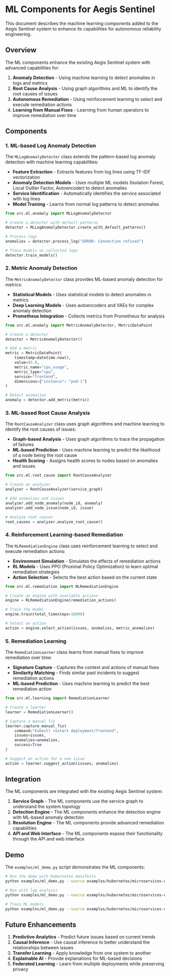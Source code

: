 # ML Components for Aegis Sentinel

This document describes the machine learning components added to the Aegis Sentinel system to enhance its capabilities for autonomous reliability engineering.

## Overview

The ML components enhance the existing Aegis Sentinel system with advanced capabilities for:

1. **Anomaly Detection** - Using machine learning to detect anomalies in logs and metrics
2. **Root Cause Analysis** - Using graph algorithms and ML to identify the root causes of issues
3. **Autonomous Remediation** - Using reinforcement learning to select and execute remediation actions
4. **Learning from Manual Fixes** - Learning from human operators to improve remediation over time

## Components

### 1. ML-based Log Anomaly Detection

The `MLLogAnomalyDetector` class extends the pattern-based log anomaly detection with machine learning capabilities:

- **Feature Extraction** - Extracts features from log lines using TF-IDF vectorization
- **Anomaly Detection Models** - Uses multiple ML models (Isolation Forest, Local Outlier Factor, Autoencoder) to detect anomalies
- **Service Identification** - Automatically identifies the service associated with log lines
- **Model Training** - Learns from normal log patterns to detect anomalies

```python
from src.ml.anomaly import MLLogAnomalyDetector

# Create a detector with default patterns
detector = MLLogAnomalyDetector.create_with_default_patterns()

# Process logs
anomalies = detector.process_log("ERROR: Connection refused")

# Train models on collected logs
detector.train_models()
```

### 2. Metric Anomaly Detection

The `MetricAnomalyDetector` class provides ML-based anomaly detection for metrics:

- **Statistical Models** - Uses statistical models to detect anomalies in metrics
- **Deep Learning Models** - Uses autoencoders and VAEs for complex anomaly detection
- **Prometheus Integration** - Collects metrics from Prometheus for analysis

```python
from src.ml.anomaly import MetricAnomalyDetector, MetricDataPoint

# Create a detector
detector = MetricAnomalyDetector()

# Add a metric
metric = MetricDataPoint(
    timestamp=datetime.now(),
    value=95.0,
    metric_name="cpu_usage",
    metric_type="cpu",
    service="frontend",
    dimensions={"instance": "pod-1"}
)

# Detect anomalies
anomaly = detector.add_metric(metric)
```

### 3. ML-based Root Cause Analysis

The `RootCauseAnalyzer` class uses graph algorithms and machine learning to identify the root causes of issues:

- **Graph-based Analysis** - Uses graph algorithms to trace the propagation of failures
- **ML-based Prediction** - Uses machine learning to predict the likelihood of a node being the root cause
- **Health Scoring** - Assigns health scores to nodes based on anomalies and issues

```python
from src.ml.root_cause import RootCauseAnalyzer

# Create an analyzer
analyzer = RootCauseAnalyzer(service_graph)

# Add anomalies and issues
analyzer.add_node_anomaly(node_id, anomaly)
analyzer.add_node_issue(node_id, issue)

# Analyze root causes
root_causes = analyzer.analyze_root_cause()
```

### 4. Reinforcement Learning-based Remediation

The `RLRemediationEngine` class uses reinforcement learning to select and execute remediation actions:

- **Environment Simulation** - Simulates the effects of remediation actions
- **RL Models** - Uses PPO (Proximal Policy Optimization) to learn optimal remediation strategies
- **Action Selection** - Selects the best action based on the current state

```python
from src.ml.remediation import RLRemediationEngine

# Create an engine with available actions
engine = RLRemediationEngine(remediation_actions)

# Train the model
engine.train(total_timesteps=10000)

# Select an action
action = engine.select_action(issues, anomalies, metric_anomalies)
```

### 5. Remediation Learning

The `RemediationLearner` class learns from manual fixes to improve remediation over time:

- **Signature Capture** - Captures the context and actions of manual fixes
- **Similarity Matching** - Finds similar past incidents to suggest remediation actions
- **ML-based Prediction** - Uses machine learning to predict the best remediation action

```python
from src.ml.learning import RemediationLearner

# Create a learner
learner = RemediationLearner()

# Capture a manual fix
learner.capture_manual_fix(
    command="kubectl restart deployment/frontend",
    issues=issues,
    anomalies=anomalies,
    success=True
)

# Suggest an action for a new issue
action = learner.suggest_action(issues, anomalies)
```

## Integration

The ML components are integrated with the existing Aegis Sentinel system:

1. **Service Graph** - The ML components use the service graph to understand the system topology
2. **Detection Engine** - The ML components enhance the detection engine with ML-based anomaly detection
3. **Resolution Engine** - The ML components provide advanced remediation capabilities
4. **API and Web Interface** - The ML components expose their functionality through the API and web interface

## Demo

The `examples/ml_demo.py` script demonstrates the ML components:

```bash
# Run the demo with Kubernetes manifests
python examples/ml_demo.py --source examples/kubernetes/microservices-demo.yaml --simulate

# Run with log analysis
python examples/ml_demo.py --source examples/kubernetes/microservices-demo.yaml --log-file /var/log/application.log

# Train ML models
python examples/ml_demo.py --source examples/kubernetes/microservices-demo.yaml --train
```

## Future Enhancements

1. **Predictive Analytics** - Predict future issues based on current trends
2. **Causal Inference** - Use causal inference to better understand the relationships between issues
3. **Transfer Learning** - Apply knowledge from one system to another
4. **Explainable AI** - Provide explanations for ML-based decisions
5. **Federated Learning** - Learn from multiple deployments while preserving privacy
